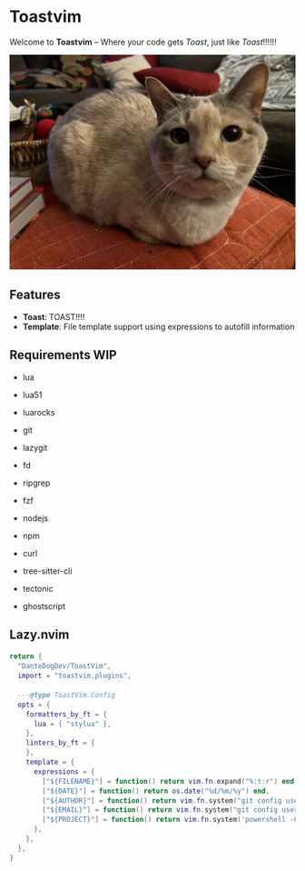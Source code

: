 # Toastvim

Welcome to **Toastvim** – Where your code gets *Toast*, just like *Toast*!!!!!!

![Toast](./toast.jpg)

## Features

- **Toast**: TOAST!!!!
- **Template**: File template support using expressions to autofill information

## Requirements WIP

- lua
- lua51
- luarocks

- git
- lazygit

- fd
- ripgrep
- fzf

- nodejs
- npm
- curl
- tree-sitter-cli

- tectonic
- ghostscript

## Lazy.nvim

```lua
return {
  "DanteDogDev/ToastVim",
  import = "toastvim.plugins",

  ---@type ToastVim.Config
  opts = {
    formatters_by_ft = {
      lua = { "stylua" },
    },
    linters_by_ft = {
    },
    template = {
      expressions = {
        ["${FILENAME}"] = function() return vim.fn.expand("%:t:r") end,
        ["${DATE}"] = function() return os.date("%d/%m/%y") end,
        ["${AUTHOR}"] = function() return vim.fn.system("git config user.name"):gsub("\n", "") end,
        ["${EMAIL}"] = function() return vim.fn.system("git config user.email"):gsub("\n", "") end,
        ["${PROJECT}"] = function() return vim.fn.system('powershell -Command "Split-Path -Leaf (Get-Location)"'):gsub("\n", "") end,
      },
    },
  },
}
```
